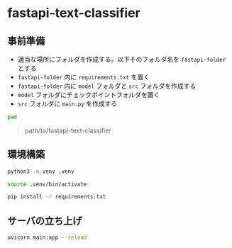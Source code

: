 # fastapi-text-classifier

## 事前準備
- 適当な場所にフォルダを作成する。以下そのフォルダ名を `fastapi-folder` とする
- `fastapi-folder` 内に `requirements.txt` を置く
- `fastapi-folder` 内に `model` フォルダと `src` フォルダを作成する
- `model` フォルダにチェックポイントフォルダを置く
- `src` フォルダに `main.py` を作成する

```sh
pwd
```
> path/to/fastapi-text-classifier

## 環境構築

```sh
python3 -m venv .venv
```

```sh
source .venv/bin/activate
```

```sh
pip install -r requirements.txt
```

## サーバの立ち上げ
```sh
uvicorn main:app --reload
```
